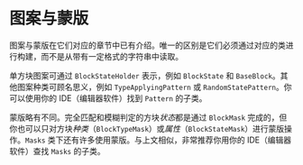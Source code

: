 # 图案与蒙版

图案与蒙版在它们对应的章节中已有介绍。唯一的区别是它们必须通过对应的类进行构建，而不是从带有一定格式的字符串中读取。

单方块图案可通过 `BlockStateHolder` 表示，例如 `BlockState` 和 `BaseBlock`。其他图案种类可顾名思义，例如 `TypeApplyingPattern` 或 `RandomStatePattern`。你可以使用你的 IDE（编辑器软件）找到 `Pattern` 的子类。

蒙版略有不同。完全匹配和模糊判定的方块*状态*都是通过 `BlockMask` 完成的，但你也可以只对方块*种类*（`BlockTypeMask`）或*属性*（`BlockStateMask`）进行蒙版操作。`Masks` 类下还有许多使用蒙版。与上文相似，非常推荐你用你的 IDE（编辑器软件）查找 `Masks` 的子类。
